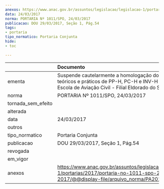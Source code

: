 ```yaml
---
anexos: https://www.anac.gov.br/assuntos/legislacao/legislacao-1/portarias/2017/portaria-no-1011-spo-24-03-2017/@@display-file/arquivo_norma/PA2017-1011.pdf
data: 24/03/2017
norma: PORTARIA Nº 1011/SPO, 24/03/2017
publicacao: DOU 29/03/2017, Seção 1, Pág.54
tags:
- portaria
tipo_normatico: Portaria Conjunta
hide: 
- toc 
 
---
```


|                    | Documento                                                                                                                                                |
|:-------------------|:---------------------------------------------------------------------------------------------------------------------------------------------------------|
| ementa             | Suspende cautelarmente a homologação dos cursos teóricos e práticos de PP-H, PC-H e INV-H da Frisonfly Escola de Aviação Civil - Filial Eldorado do Sul. |
| norma              | PORTARIA Nº 1011/SPO, 24/03/2017                                                                                                                         |
| tornada_sem_efeito |                                                                                                                                                          |
| alterada           |                                                                                                                                                          |
| data               | 24/03/2017                                                                                                                                               |
| outros             |                                                                                                                                                          |
| tipo_normatico     | Portaria Conjunta                                                                                                                                        |
| publicacao         | DOU 29/03/2017, Seção 1, Pág.54                                                                                                                          |
| revogada           |                                                                                                                                                          |
| em_vigor           |                                                                                                                                                          |
| anexos             | https://www.anac.gov.br/assuntos/legislacao/legislacao-1/portarias/2017/portaria-no-1011-spo-24-03-2017/@@display-file/arquivo_norma/PA2017-1011.pdf     |
